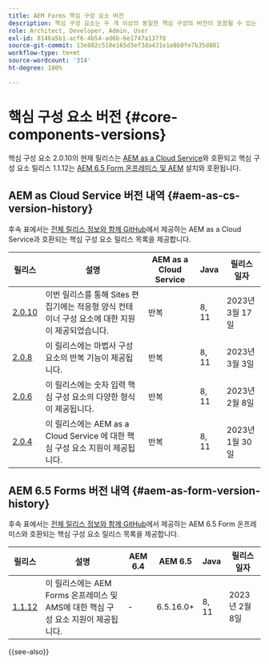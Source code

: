 ```yaml
---
title: AEM Forms 핵심 구성 요소 버전
description: 핵심 구성 요소는 두 개 이상의 동일한 핵심 구성의 버전이 포함될 수 있는 릴리스로 게시됩니다. 이 문서에서는 릴리스 및 버전의 정의와 핵심 구성 요소 및 AEM의 호환성을 이해하는 방법에 대해 설명합니다.
role: Architect, Developer, Admin, User
exl-id: 8146a5b1-acf6-4b54-ad6b-6e1747a137f6
source-git-commit: 13e802c510e165d3ef3da431e1e8b0fe7b35d801
workflow-type: tm+mt
source-wordcount: '314'
ht-degree: 100%

---
```


# 핵심 구성 요소 버전 {#core-components-versions}

핵심 구성 요소 2.0.10의 현재 릴리스는 [AEM as a Cloud Service](https://experienceleague.adobe.com/docs/experience-manager-cloud-service/landing/home.html?lang=ko-KR)와 호환되고 핵심 구성 요소 릴리스 1.1.12는 [AEM 6.5 Form 온프레미스 및 AEM](https://experienceleague.adobe.com/docs/experience-manager-65/user-guide/home.html?lang=ko-KR) 설치와 호환됩니다.

## AEM as Cloud Service 버전 내역 {#aem-as-cs-version-history}

후속 표에서는 [전체 릴리스 정보와 함께 GitHub](https://github.com/adobe/aem-core-forms-components/releases)에서 제공하는 AEM as a Cloud Service과 호환되는 핵심 구성 요소 릴리스 목록을 제공합니다.

| 릴리스 | 설명 | AEM as a Cloud Service | Java | 릴리스 일자 |
|---|---|---|---|---|
| [2.0.10](https://github.com/adobe/aem-core-forms-components/releases/tag/core-forms-components-reactor-2.0.10) | 이번 릴리스를 통해 Sites 편집기에는 적응형 양식 컨테이너 구성 요소에 대한 지원이 제공되었습니다. | 반복 | 8, 11 | 2023년 3월 17일 |
| [2.0.8](https://github.com/adobe/aem-core-forms-components/releases/tag/core-forms-components-reactor-2.0.8) | 이 릴리스에는 마법사 구성 요소의 반복 기능이 제공됩니다. | 반복 | 8, 11 | 2023년 3월 3일 |
| [2.0.6](https://github.com/adobe/aem-core-forms-components/releases/tag/core-forms-components-reactor-2.0.6) | 이 릴리스에는 숫자 입력 핵심 구성 요소의 다양한 형식이 제공됩니다. | 반복 | 8, 11 | 2023년 2월 8일 |
| [2.0.4](https://github.com/adobe/aem-core-forms-components/releases/tag/core-forms-components-reactor-2.0.6) | 이 릴리스에는 AEM as a Cloud Service 에 대한 핵심 구성 요소 지원이 제공됩니다. | 반복 | 8, 11 | 2023년 1월 30일 |

## AEM 6.5 Forms 버전 내역 {#aem-as-form-version-history}

후속 표에서는 [전체 릴리스 정보와 함께 GitHub](https://github.com/adobe/aem-core-forms-components/releases/tag/core-forms-components-reactor-1.1.12)에서 제공하는 AEM 6.5 Form 온프레미스와 호환되는 핵심 구성 요소 릴리스 목록을 제공합니다.

| 릴리스 | 설명 | AEM 6.4 | AEM 6.5 | Java | 릴리스 일자 |
|---|---|---|---|---|---|
| [1.1.12](https://github.com/adobe/aem-core-forms-components/releases/tag/core-forms-components-reactor-1.1.12) | 이 릴리스에는 AEM Forms 온프레미스 및 AMS에 대한 핵심 구성 요소 지원이 제공됩니다. | - | 6.5.16.0+ | 8, 11 | 2023년 2월 8일 |

{{see-also}}